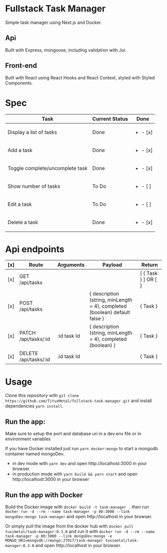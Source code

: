# Fullstack Task Manager

Simple task manager using Next.js and Docker.

## Api

Built with Express, mongoose, including validation with Joi.

## Front-end

Built with React using React Hooks and React Context, styled with Styled Components.

# Spec

| Task                            | Current Status | Done                      |
| ------------------------------- | -------------- | ------------------------- |
| Display a list of tasks         | Done           | <ul><li> - [x] </li></ul> |
| Add a task                      | Done           | <ul><li> - [x] </li></ul> |
| Toggle complete/uncomplete task | Done           | <ul><li> - [x] </li></ul> |
| Show number of tasks            | To Do          | <ul><li> - [ ] </li></ul> |
| Edit a task                     | To Do          | <ul><li> - [ ] </li></ul> |
| Delete a task                   | Done           | <ul><li> - [x] </li></ul> |

# Api endpoints

| [x] | Route                 | Arguments   | Payload                                                                    | Return              |
| --- | --------------------- | ----------- | -------------------------------------------------------------------------- | ------------------- |
| [x] | GET /api/tasks        |             |                                                                            | [ { Task } ] OR [ ] |
| [x] | POST /api/tasks       |             | { description (string, minLength = 4), completed (boolean) default false } | { Task }            |
| [x] | PATCH /api/tasks/:id  | :id task Id | { description (string, minLength = 4), completed (boolean) }               | { Task }            |
| [x] | DELETE /api/tasks/:id | :id task Id |                                                                            | { Task }            |

# Usage

Clone this repository with `git clone https://github.com/TituxMetal/fullstack-task-manager.git` and install dependencies `yarn install`.

## Run the app:

Make sure to setup the port and database uri in a dev.env file or in environment variables

If you have Docker installed just run `yarn docker:mongo` to start a mongodb container named mongoDev.

- in dev mode with `yarn dev` and open http://localhost:3000 in your browser.
- in production mode with `yarn build && yarn start` and open http://localhost:3000 in your browser

## Run the app with Docker

Build the Docker image with `docker build -t task-manager .` then run `docker run -d --rm --name task-manager -p 80:3000 --link mongoDev:mongo task-manager` and open http://localhost in your browser.

Or simply pull the image from the docker hub with `docker pull tuximetal/task-manager:0.3.0` and run it with `docker run -d --rm --name task-manager -p 80:3000 --link mongoDev:mongo -e MONGO_URI=mongodb://mongo:27017/task-manager tuximetal/task-manager:0.3.0` and open http://localhost in your browser.
